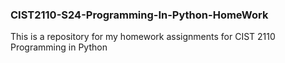 ### CIST2110-S24-Programming-In-Python-HomeWork

This is a repository for my homework assignments for CIST 2110 Programming in Python
